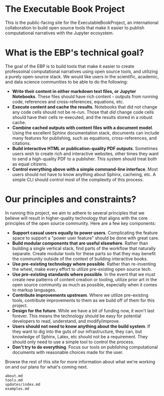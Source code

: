 The Executable Book Project
===========================

This is the public-facing site for the ExecutableBookProject, an international
collaboration to build open source tools that make it easier to publish
computational narratives with the Jupyter ecosystem.

# What is the EBP's technical goal?

The goal of the EBP is to build tools that make it easier to create
professoinal computational narratives using open source tools, and utilizing
a purely open-source stack. We would like users in the scientific, academic,
and data science communities to be able to do the following:

* **Write their content in either markdown text files, or Jupyter Notebooks**.
  These files should have rich content - outputs from running code, references
  and cross-references, equations, etc.
* **Execute content and cache the results**. Notebooks that did not change any
  code cells should not be re-run. Those that *did* change code cells should
  have their cells re-executed, and the results stored in a robust cache.
* **Combine cached outputs with content files with a document model**. Using
  the excellent Sphinx documentation stack, documents can include many features
  for publishing, such as equations, cross-references, and citations.
* **Build interactive HTML or publication-quality PDF outputs**. Sometimes
  users wish to create rich and interactive websites, other times they want to
  send a high-quality PDF to a publisher. This system should treat both as
  equal citizens.
* **Control everything above with a simple command-line interface**. Most
  users should not have to know anything about Sphinx, cacheing, etc. A simple
  CLI should control most of the complexity of this process.

# Our principles and constraints?

In running this project, we aim to adhere to several principles that we believe
will result in higher-quality technology that aligns with the core principles
of the open source community. Here are a few key components:

* **Support casual users equally to power users**. Complicating the feature
  space to support a "power user feature" should be done with great care.
* **Build modular components that are useful elsewhere**. Rather than building
  a single vertical stack, find parts of the workflow that naturally separate.
  Create modular tools for these parts so that they may benefit the community
  outside of the context of building interactive books.
* **Use pre-existing technology where possible**. Rather than re-inventing
  the wheel, make every effort to utilize pre-existing open source tech.
* **Use pre-existing standards where possible**. In the event that we must
  create new patterns of content creation or tooling, utilize prior art in
  the open source community as much as possible, especially when it comes to
  markup languages.
* **Contribute improvements upstream**. Where we utilize pre-existing tools,
  contribute improvements to them as we build off of them for this project.
* **Design for the future**. While we have a bit of funding now, it won't last
  forever. This means the technology should be easy for potential developers
  to read, understand, and modify/improve.
* **Users should not need to know anything about the build system**. If they
  want to dig into the guts of our infrastructure, they can, but knowledge
  of Sphinx, Latex, etc should not be a requirement. They should only need to
  use a simple tool to control the process.
* **Don't try to do everything**. Focus our tools on publishing
  computational documents with reasonable choices made for the user.

Browse the rest of this site for more information about what we're working
on and our plans for what's coming next.

```{toctree}
about.md
tools.md
updates/index.md
examples.md
```
